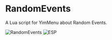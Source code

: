 # RandomEvents
A Lua script for YimMenu about Random Events.

![RandomEvents](https://i.imgur.com/2tltX33.png)
![ESP](https://i.imgur.com/zypojSW.png)
